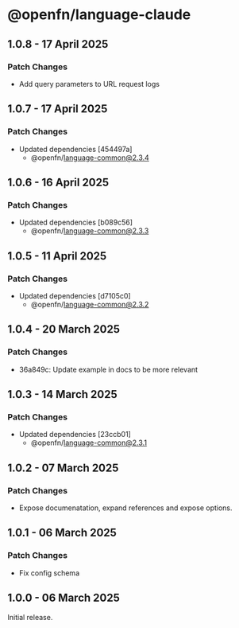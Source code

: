 # @openfn/language-claude

## 1.0.8 - 17 April 2025

### Patch Changes

* Add query parameters to URL request logs

## 1.0.7 - 17 April 2025

### Patch Changes

* Updated dependencies \[454497a]
  * @openfn/language-common@2.3.4

## 1.0.6 - 16 April 2025

### Patch Changes

* Updated dependencies \[b089c56]
  * @openfn/language-common@2.3.3

## 1.0.5 - 11 April 2025

### Patch Changes

* Updated dependencies \[d7105c0]
  * @openfn/language-common@2.3.2

## 1.0.4 - 20 March 2025

### Patch Changes

* 36a849c: Update example in docs to be more relevant

## 1.0.3 - 14 March 2025

### Patch Changes

* Updated dependencies \[23ccb01]
  * @openfn/language-common@2.3.1

## 1.0.2 - 07 March 2025

### Patch Changes

* Expose documenatation, expand references and expose options.

## 1.0.1 - 06 March 2025

### Patch Changes

* Fix config schema

## 1.0.0 - 06 March 2025

Initial release.

